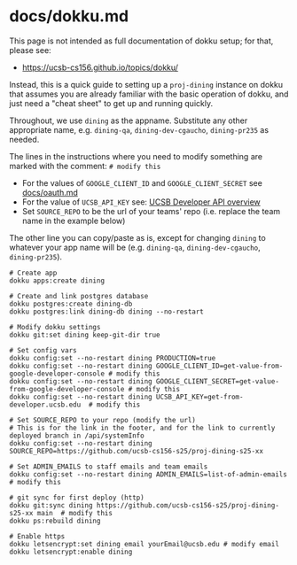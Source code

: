 # docs/dokku.md

This page is not intended as full documentation of dokku setup; for that, please see: 

* <https://ucsb-cs156.github.io/topics/dokku/>

Instead, this is a quick guide to setting up a `proj-dining` 
instance on dokku that assumes you are already familiar with the basic operation of dokku, and just need a "cheat sheet" to 
get up and running quickly.

Throughout, we use `dining` as the appname.  Substitute any other appropriate name, e.g. `dining-qa`, `dining-dev-cgaucho`, `dining-pr235` as needed.

The lines in the instructions where you need to modify something are marked with the comment: `# modify this`

* For the values of `GOOGLE_CLIENT_ID` and `GOOGLE_CLIENT_SECRET` see [docs/oauth.md](https://github.com/ucsb-cs156/proj-dining/blob/main/docs/oauth.md)
* For the value of `UCSB_API_KEY` see: [UCSB Developer API overview](https://ucsb-cs156.github.io/topics/apis/apis_ucsb_developer_api.html)
* Set `SOURCE_REPO` to be the url of your teams' repo (i.e. replace the team name in the example below) 

The other line you can copy/paste as is, except for changing `dining` to whatever your app name will be (e.g. `dining-qa`, `dining-dev-cgaucho`, `dining-pr235`).

```
# Create app
dokku apps:create dining

# Create and link postgres database
dokku postgres:create dining-db
dokku postgres:link dining-db dining --no-restart

# Modify dokku settings
dokku git:set dining keep-git-dir true

# Set config vars
dokku config:set --no-restart dining PRODUCTION=true
dokku config:set --no-restart dining GOOGLE_CLIENT_ID=get-value-from-google-developer-console # modify this
dokku config:set --no-restart dining GOOGLE_CLIENT_SECRET=get-value-from-google-developer-console # modify this
dokku config:set --no-restart dining UCSB_API_KEY=get-from-developer.ucsb.edu  # modify this

# Set SOURCE_REPO to your repo (modify the url)
# This is for the link in the footer, and for the link to currently deployed branch in /api/systemInfo
dokku config:set --no-restart dining SOURCE_REPO=https://github.com/ucsb-cs156-s25/proj-dining-s25-xx 

# Set ADMIN_EMAILS to staff emails and team emails
dokku config:set --no-restart dining ADMIN_EMAILS=list-of-admin-emails # modify this

# git sync for first deploy (http)
dokku git:sync dining https://github.com/ucsb-cs156-s25/proj-dining-s25-xx main  # modify this 
dokku ps:rebuild dining

# Enable https
dokku letsencrypt:set dining email yourEmail@ucsb.edu # modify email
dokku letsencrypt:enable dining
```
